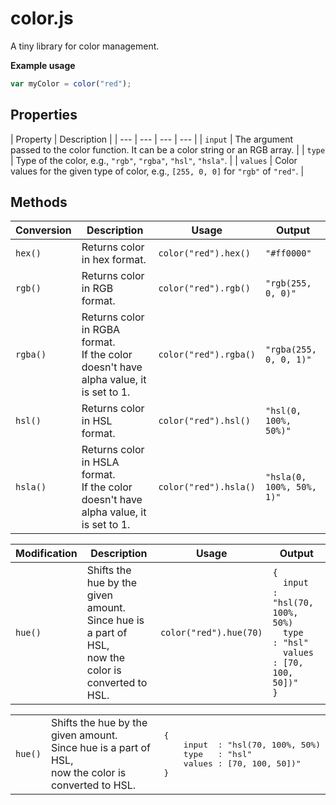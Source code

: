 # color.js

A tiny library for color management.

**Example usage**

```javascript
var myColor = color("red");
```

## Properties

| Property | Description |
| --- | --- | --- | --- |
| `input` | The argument passed to the color function. It can be a color string or an RGB array. |
| `type` | Type of the color, e.g., `"rgb"`, `"rgba"`, `"hsl"`, `"hsla"`. |
| `values` | Color values for the given type of color, e.g., `[255, 0, 0]` for `"rgb"` of `"red"`. |



## Methods

| Conversion | Description | Usage | Output |
| --- | --- | --- | --- |
| `hex()` | Returns color in hex format. | `color("red").hex()` | `"#ff0000"` |
| `rgb()` | Returns color in RGB format. | `color("red").rgb()` | `"rgb(255, 0, 0)"` |
| `rgba()` | Returns color in RGBA format. <br> If the color doesn't have alpha value, it is set to 1. | `color("red").rgba()` | `"rgba(255, 0, 0, 1)"` |
| `hsl()` | Returns color in HSL format. | `color("red").hsl()` | `"hsl(0, 100%, 50%)"` |
| `hsla()` | Returns color in HSLA format. <br> If the color doesn't have alpha value, it is set to 1. | `color("red").hsla()` | `"hsla(0, 100%, 50%, 1)"` |

| Modification | Description | Usage | Output |
| --- | --- | --- | --- |
| `hue()` | Shifts the hue by the given amount. <br> Since hue is a part of HSL, <br> now the color is converted to HSL. | `color("red").hue(70)` | `{` <br> `  input  : "hsl(70, 100%, 50%)` <br> `  type   : "hsl"` <br> `  values : [70, 100, 50])"` <br> `}` |

<table>
	<tr>
		<td><code>hue()</code></td>
		<td>Shifts the hue by the given amount. <br> Since hue is a part of HSL, <br> now the color is converted to HSL.</td>
		<td><pre>{
	input  : "hsl(70, 100%, 50%)
	type   : "hsl"
	values : [70, 100, 50])"
}</pre></td>
	</tr>
</table>



